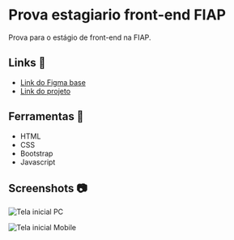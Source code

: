 # Prova estagiario front-end FIAP

Prova para o estágio de front-end na FIAP.


## Links 🔗

 - [Link do Figma base](https://www.figma.com/file/404rIboCkyNvtFh8XxoSBZ/Prova-Estagi%C3%A1rio---Front?node-id=0%3A1&t=QLyucPtSaZaXD0th-1)
 - [Link do projeto](https://provaestagiofrontfiap.netlify.app)
 



## Ferramentas 🚀

- HTML
- CSS
- Bootstrap
- Javascript



## Screenshots 📷

![Tela inicial PC](https://user-images.githubusercontent.com/101286015/213900999-b9d89ce2-b2a0-4f90-91fa-3b6e4522301b.png)

![Tela inicial Mobile](https://user-images.githubusercontent.com/101286015/213901056-c7174cb4-c46d-4c2c-aa3e-d7ebd9a56d3e.jpeg)
